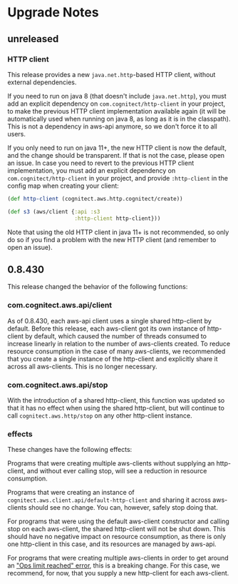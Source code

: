 # Upgrade Notes

## unreleased

### HTTP client

This release provides a new `java.net.http`-based HTTP client, without 
external dependencies. 

If you need to run on java 8 (that doesn't include `java.net.http`), you
must add an explicit dependency on `com.cognitect/http-client` in your
project, to make the previous HTTP client implementation available again
(it will be automatically used when running on java 8, as long as it is
in the classpath). This is not a dependency in aws-api anymore, so we
don't force it to all users.

If you only need to run on java 11+, the new HTTP client is now the default,
and the change should be transparent. If that is not the case, please open
an issue. In case you need to revert to the previous HTTP client implementation,
you must add an explicit dependency on `com.cognitect/http-client` in your
project, and provide `:http-client` in the config map when creating your client:

```clojure
(def http-client (cognitect.aws.http.cognitect/create))

(def s3 (aws/client {:api :s3
                     :http-client http-client}))
```

Note that using the old HTTP client in java 11+ is not recommended, so only
do so if you find a problem with the new HTTP client (and remember to open
an issue).

## 0.8.430

This release changed the behavior of the following functions:

### com.cognitect.aws.api/client

As of 0.8.430, each aws-api client uses a single shared http-client by
default.  Before this release, each aws-client got its own instance of
http-client by default, which caused the number of threads consumed to
increase linearly in relation to the number of aws-clients created.
To reduce resource consumption in the case of many aws-clients, we
recommended that you create a single instance of the http-client and
explicitly share it across all aws-clients. This is no longer
necessary.

### com.cognitect.aws.api/stop

With the introduction of a shared http-client, this function was
updated so that it has no effect when using the shared http-client,
but will continue to call `cognitect.aws.http/stop` on any other
http-client instance.

### effects

These changes have the following effects:

Programs that were creating multiple aws-clients without supplying
an http-client, and without ever calling stop, will see a reduction
in resource consumption.

Programs that were creating an instance of
`cognitect.aws.client.api/default-http-client` and sharing it across
aws-clients should see no change. You can, however, safely stop doing
that.

For programs that were using the default aws-client constructor and
calling stop on each aws-client, the shared http-client will not be
shut down. This should have no negative impact on resource consumption,
as there is only one http-client in this case, and its resources are
managed by aws-api.

For programs that were creating multiple aws-clients in order to get
around an ["Ops limit reached"
error](https://github.com/cognitect-labs/aws-api/issues/98), this is a
breaking change. For this case, we recommend, for now, that you supply
a new http-client for each aws-client.
